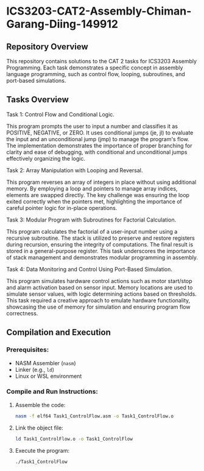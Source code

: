 # ICS3203-CAT2-Assembly-Chiman-Garang-Diing-149912
## Repository Overview
This repository contains solutions to the CAT 2 tasks for ICS3203 Assembly Programming. Each task demonstrates a specific concept in assembly language programming, such as control flow, looping, subroutines, and port-based simulations.

## Tasks Overview
Task 1: Control Flow and Conditional Logic.

This program prompts the user to input a number and classifies it as POSITIVE, NEGATIVE, or ZERO. It uses conditional jumps (je, jl) to evaluate the input and an unconditional jump (jmp) to manage the program's flow. The implementation demonstrates the importance of proper branching for clarity and ease of debugging, with conditional and unconditional jumps effectively organizing the logic.

Task 2: Array Manipulation with Looping and Reversal.

This program reverses an array of integers in place without using additional memory. By employing a loop and pointers to manage array indices, elements are swapped directly. The key challenge was ensuring the loop exited correctly when the pointers met, highlighting the importance of careful pointer logic for in-place operations.

Task 3: Modular Program with Subroutines for Factorial Calculation.

This program calculates the factorial of a user-input number using a recursive subroutine. The stack is utilized to preserve and restore registers during recursion, ensuring the integrity of computations. The final result is stored in a general-purpose register. This task underscores the importance of stack management and demonstrates modular programming in assembly.

Task 4: Data Monitoring and Control Using Port-Based Simulation.

This program simulates hardware control actions such as motor start/stop and alarm activation based on sensor input. Memory locations are used to simulate sensor values, with logic determining actions based on thresholds. This task required a creative approach to emulate hardware functionality, showcasing the use of memory for simulation and ensuring program flow correctness.

## Compilation and Execution
### Prerequisites:
- NASM Assembler (`nasm`)
- Linker (e.g., `ld`)
- Linux or WSL environment

### Compile and Run Instructions:
1. Assemble the code:  
   ```bash
   nasm -f elf64 Task1_ControlFlow.asm -o Task1_ControlFlow.o

2. Link the object file:
   ```bash
   ld Task1_ControlFlow.o -o Task1_ControlFlow

3. Execute the program:
   ```bash
   ./Task1_ControlFlow



